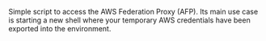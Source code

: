 Simple script to access the AWS Federation Proxy (AFP). Its main use case is starting a new shell where your temporary AWS credentials have been exported into the environment.

